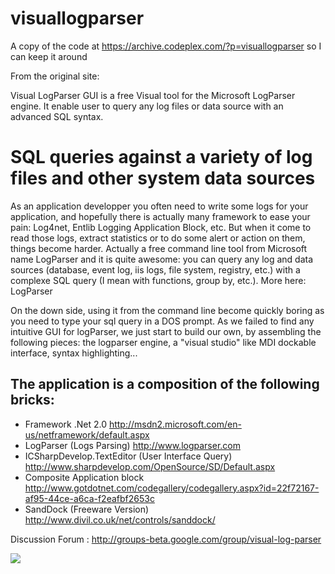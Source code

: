 # visuallogparser
A copy of the code at https://archive.codeplex.com/?p=visuallogparser so I can keep it around

From the original site:

Visual LogParser GUI is a free Visual tool for the Microsoft LogParser engine. It enable user to query any log files or data source with an advanced SQL syntax.

# SQL queries against a variety of log files and other system data sources
As an application developper you often need to write some logs for your application, and hopefully there is actually many framework to ease your pain: Log4net, Entlib Logging Application Block, etc. But when it come to read those logs, extract statistics or to do some alert or action on them, things become harder. Actually a free command line tool from Microsoft name LogParser and it is quite awesome: you can query any log and data sources (database, event log, iis logs, file system, registry, etc.) with a complexe SQL query (I mean with functions, group by, etc.). More here: LogParser

On the down side, using it from the command line become quickly boring as you need to type your sql query in a DOS prompt. As we failed to find any intuitive GUI for logParser, we just start to build our own, by assembling the following pieces: the logparser engine, a "visual studio" like MDI dockable interface, syntax highlighting...
## The application is a composition of the following bricks:
- Framework .Net 2.0 http://msdn2.microsoft.com/en-us/netframework/default.aspx
- LogParser (Logs Parsing) http://www.logparser.com
- ICSharpDevelop.TextEditor (User Interface Query) http://www.sharpdevelop.com/OpenSource/SD/Default.aspx
- Composite Application block http://www.gotdotnet.com/codegallery/codegallery.aspx?id=22f72167-af95-44ce-a6ca-f2eafbf2653c
- SandDock (Freeware Version) http://www.divil.co.uk/net/controls/sanddock/

Discussion Forum : http://groups-beta.google.com/group/visual-log-parser

<img src="https://www.carehart.org/images/visual_logparser_screenshot_at_github.jpg"/>
